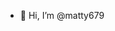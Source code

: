 - 👋 Hi, I’m @matty679

<!---
matty679/matty679 is a ✨ special ✨ repository because its `README.md` (this file) appears on your GitHub profile.
You can click the Preview link to take a look at your changes.
--->
